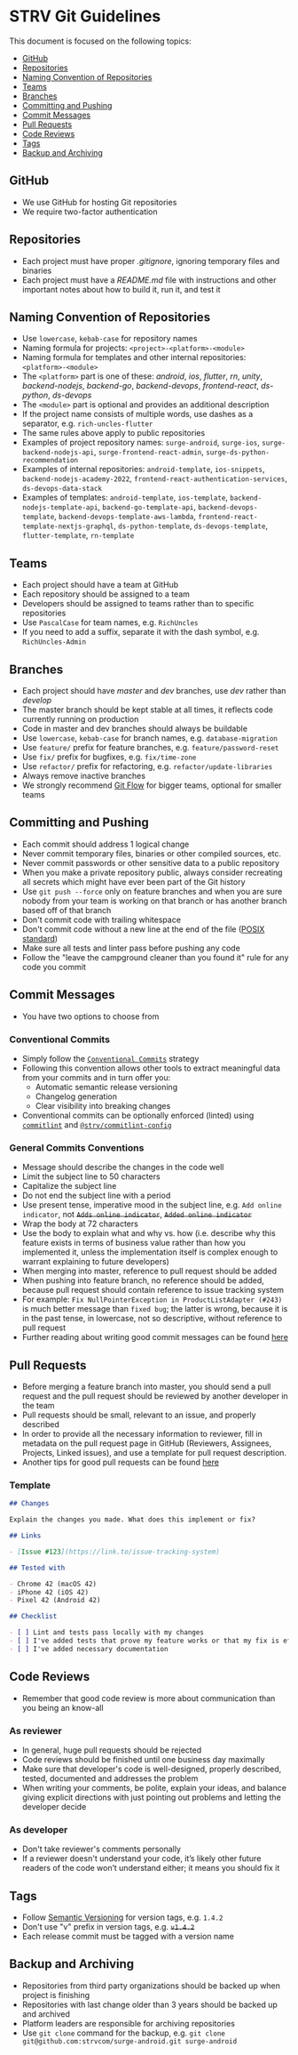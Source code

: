 # STRV Git Guidelines

This document is focused on the following topics:

- [GitHub](#github)
- [Repositories](#repositories)
- [Naming Convention of Repositories](#naming-convention-of-repositories)
- [Teams](#teams)
- [Branches](#branches)
- [Committing and Pushing](#committing-and-pushing)
- [Commit Messages](#commit-messages)
- [Pull Requests](#pull-requests)
- [Code Reviews](#code-reviews)
- [Tags](#tags)
- [Backup and Archiving](#backup-and-archiving)

## GitHub

- We use GitHub for hosting Git repositories
- We require two-factor authentication

## Repositories

- Each project must have proper *.gitignore*, ignoring temporary files and binaries
- Each project must have a *README.md* file with instructions and other important notes about how to build it, run it, and test it

## Naming Convention of Repositories

- Use `lowercase`, `kebab-case` for repository names
- Naming formula for projects: `<project>-<platform>-<module>`
- Naming formula for templates and other internal repositories: `<platform>-<module>`
- The `<platform>` part is one of these: *android*, *ios*, *flutter*, *rn*, *unity*, *backend-nodejs*, *backend-go*, *backend-devops*, *frontend-react*, *ds-python*, *ds-devops*
- The `<module>` part is optional and provides an additional description
- If the project name consists of multiple words, use dashes as a separator, e.g. `rich-uncles-flutter`
- The same rules above apply to public repositories
- Examples of project repository names: `surge-android`, `surge-ios`, `surge-backend-nodejs-api`, `surge-frontend-react-admin`, `surge-ds-python-recommendation`
- Examples of internal repositories: `android-template`, `ios-snippets`, `backend-nodejs-academy-2022`, `frontend-react-authentication-services`, `ds-devops-data-stack`
- Examples of templates: `android-template`, `ios-template`, `backend-nodejs-template-api`, `backend-go-template-api`, `backend-devops-template`, `backend-devops-template-aws-lambda`, `frontend-react-template-nextjs-graphql`, `ds-python-template`, `ds-devops-template`, `flutter-template`, `rn-template`

## Teams

- Each project should have a team at GitHub
- Each repository should be assigned to a team
- Developers should be assigned to teams rather than to specific repositories
- Use `PascalCase` for team names, e.g. `RichUncles`
- If you need to add a suffix, separate it with the dash symbol, e.g. `RichUncles-Admin`

## Branches

- Each project should have *master* and *dev* branches, use *dev* rather than *develop*
- The master branch should be kept stable at all times, it reflects code currently running on production
- Code in master and dev branches should always be buildable
- Use `lowercase`, `kebab-case` for branch names, e.g. `database-migration`
- Use `feature/` prefix for feature branches, e.g. `feature/password-reset`
- Use `fix/` prefix for bugfixes, e.g. `fix/time-zone`
- Use `refactor/` prefix for refactoring, e.g. `refactor/update-libraries`
- Always remove inactive branches
- We strongly recommend [Git Flow](http://nvie.com/posts/a-successful-git-branching-model/) for bigger teams, optional for smaller teams

## Committing and Pushing

- Each commit should address 1 logical change
- Never commit temporary files, binaries or other compiled sources, etc.
- Never commit passwords or other sensitive data to a public repository
- When you make a private repository public, always consider recreating all secrets which might have ever been part of the Git history
- Use `git push --force` only on feature branches and when you are sure nobody from your team is working on that branch or has another branch based off of that branch
- Don't commit code with trailing whitespace
- Don't commit code without a new line at the end of the file ([POSIX standard](https://stackoverflow.com/questions/729692/why-should-text-files-end-with-a-newline))
- Make sure all tests and linter pass before pushing any code
- Follow the "leave the campground cleaner than you found it" rule for any code you commit

## Commit Messages

- You have two options to choose from

### Conventional Commits

- Simply follow the [`Conventional Commits`](https://www.conventionalcommits.org) strategy
- Following this convention allows other tools to extract meaningful data from your commits and in turn offer you:
    - Automatic semantic release versioning
    - Changelog generation
    - Clear visibility into breaking changes
- Conventional commits can be optionally enforced (linted) using [`commitlint`](https://commitlint.js.org) and [`@strv/commitlint-config`](https://github.com/strvcom/code-quality-tools/tree/master/packages/commitlint-config)

### General Commits Conventions

- Message should describe the changes in the code well
- Limit the subject line to 50 characters
- Capitalize the subject line
- Do not end the subject line with a period
- Use present tense, imperative mood in the subject line, e.g. `Add online indicator`, not ~~`Adds online indicator`~~, ~~`Added online indicator`~~
- Wrap the body at 72 characters
- Use the body to explain what and why vs. how (i.e. describe why this feature exists in terms of business value rather than how you implemented it, unless the implementation itself is complex enough to warrant explaining to future developers)
- When merging into master, reference to pull request should be added
- When pushing into feature branch, no reference should be added, because pull request should contain reference to issue tracking system
- For example: `Fix NullPointerException in ProductListAdapter (#243)` is much better message than `fixed bug`; the latter is wrong, because it is in the past tense, in lowercase, not so descriptive, without reference to pull request
- Further reading about writing good commit messages can be found [here](https://chris.beams.io/posts/git-commit/)

## Pull Requests

- Before merging a feature branch into master, you should send a pull request and the pull request should be reviewed by another developer in the team
- Pull requests should be small, relevant to an issue, and properly described
- In order to provide all the necessary information to reviewer, fill in metadata on the pull request page in GitHub (Reviewers, Assignees, Projects, Linked issues), and use a template for pull request description.
- Another tips for good pull requests can be found [here](https://blog.ploeh.dk/2015/01/15/10-tips-for-better-pull-requests/)

### Template

```markdown
## Changes

Explain the changes you made. What does this implement or fix?

## Links

- [Issue #123](https://link.to/issue-tracking-system)

## Tested with

- Chrome 42 (macOS 42)
- iPhone 42 (iOS 42)
- Pixel 42 (Android 42)

## Checklist

- [ ] Lint and tests pass locally with my changes
- [ ] I've added tests that prove my feature works or that my fix is effective
- [ ] I've added necessary documentation
```

## Code Reviews

- Remember that good code review is more about communication than you being an know-all

### As reviewer

- In general, huge pull requests should be rejected
- Code reviews should be finished until one business day maximally
- Make sure that developer's code is well-designed, properly described, tested, documented and addresses the problem
- When writing your comments, be polite, explain your ideas, and balance giving explicit directions with just pointing out problems and letting the developer decide

### As developer

- Don't take reviewer's comments personally
- If a reviewer doesn't understand your code, it’s likely other future readers of the code won’t understand either; it means you should fix it

## Tags

- Follow [Semantic Versioning](https://semver.org/) for version tags, e.g. `1.4.2`
- Don't use "v" prefix in version tags, e.g. ~~`v1.4.2`~~
- Each release commit must be tagged with a version name

## Backup and Archiving

- Repositories from third party organizations should be backed up when project is finishing
- Repositories with last change older than 3 years should be backed up and archived
- Platform leaders are responsible for archiving repositories
- Use `git clone` command for the backup, e.g. `git clone git@github.com:strvcom/surge-android.git surge-android`
